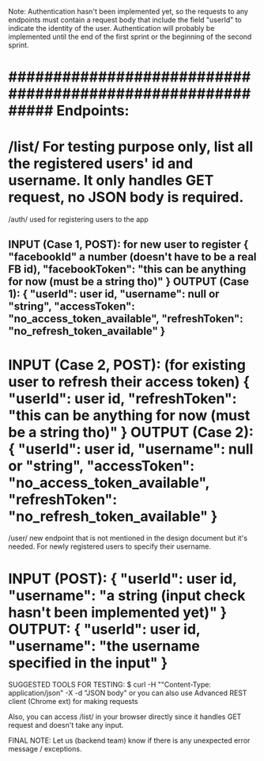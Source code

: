 Note: 
Authentication hasn't been implemented yet, so the requests to any endpoints must contain a request body that include the field "userId" to indicate the identity of the user. Authentication will probably be implemented until the end of the first sprint or the beginning of the second sprint.

###########################################################
Endpoints:
===========================================================
/list/
For testing purpose only, list all the registered users' id and username. It only handles GET request, no JSON body is required. 
===========================================================
/auth/
used for registering users to the app

INPUT (Case 1, POST): for new user to register
{
  "facebookId" a number (doesn't have to be a real FB id),
  "facebookToken": "this can be anything for now (must be a string tho)"
}
OUTPUT (Case 1):
{
  "userId": user id,
  "username": null or "string",
  "accessToken": "no_access_token_available",
  "refreshToken": "no_refresh_token_available"
}
------------------------------------------------------------
INPUT (Case 2, POST): (for existing user to refresh their access token)
{
  "userId": user id,
  "refreshToken": "this can be anything for now (must be a string tho)"
}
OUTPUT (Case 2):
{
  "userId": user id,
  "username": null or "string",
  "accessToken": "no_access_token_available",
  "refreshToken": "no_refresh_token_available"
}
===========================================================
/user/
new endpoint that is not mentioned in the design document but it's needed. For newly registered users to specify their username.

INPUT (POST):
{
  "userId": user id,
  "username": "a string (input check hasn't been implemented yet)"
}
OUTPUT:
{
  "userId": user id,
  "username": "the username specified in the input"
}
===========================================================
SUGGESTED TOOLS FOR TESTING:
$ curl -H ""Content-Type: application/json" -X <POST or GET> -d "JSON body" <url>
or you can also use Advanced REST client (Chrome ext) for making requests

Also, you can access /list/ in your browser directly since it handles GET request and doesn't take any input.

FINAL NOTE:
Let us (backend team) know if there is any unexpected error message / exceptions.
